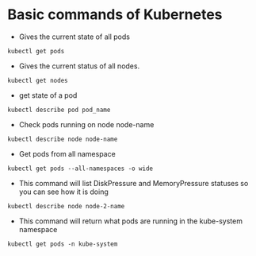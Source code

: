# Basic commands of Kubernetes

* Gives the current state of all pods
```
kubectl get pods
```

* Gives the current status of all nodes.
```
kubectl get nodes
```

* get state of a pod
```
kubectl describe pod pod_name
```

* Check pods running on node node-name
```
kubectl describe node node-name
```

* Get pods from all namespace
```
kubectl get pods --all-namespaces -o wide
```

* This command will list DiskPressure and MemoryPressure statuses so you can see how it is doing
```
kubectl describe node node-2-name
```

* This command will return what pods are running in the kube-system namespace
```
kubectl get pods -n kube-system
```
